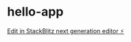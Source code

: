 # hello-app

[Edit in StackBlitz next generation editor ⚡️](https://stackblitz.com/~/github.com/Dimpu2222/hello-app)